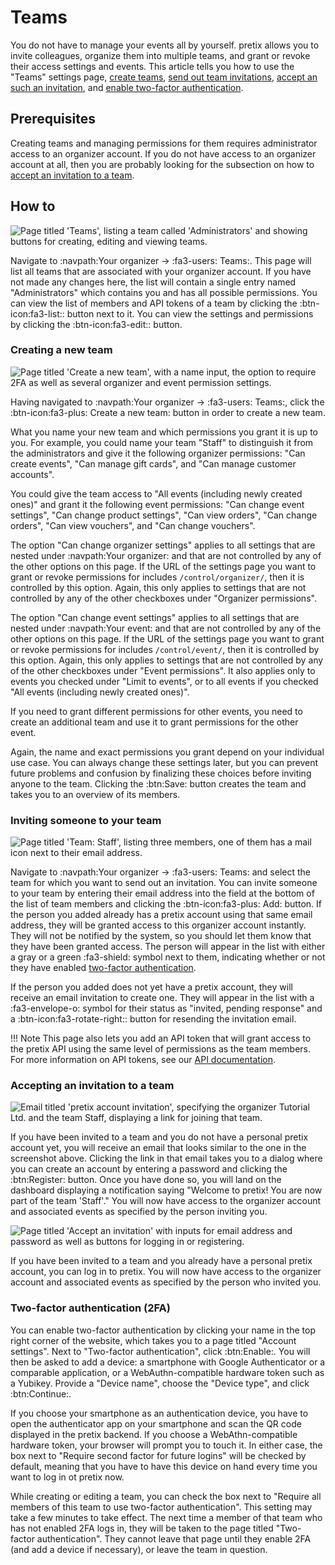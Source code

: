 # Teams

You do not have to manage your events all by yourself. 
pretix allows you to invite colleagues, organize them into multiple teams, and grant or revoke their access settings and events. 
This article tells you how to use the "Teams" settings page, [create teams](teams.md#creating-a-new-team), [send out team invitations](teams.md#inviting-someone-to-your-team), [accept an such an invitation](teams.md#accepting-an-invitation-to-a-team), and [enable two-factor authentication](teams.md#two-factor-authentication-2fa). 

## Prerequisites

Creating teams and managing permissions for them requires administrator access to an organizer account. 
If you do not have access to an organizer account at all, then you are probably looking for the subsection on how to [accept an invitation to a team](teams.md#accepting-an-invitation-to-a-team). 

## How to

![Page titled 'Teams', listing a team called 'Administrators' and showing buttons for creating, editing and viewing teams.](../assets/screens/teams/teams.png "Teams screenshot") 

Navigate to :navpath:Your organizer →  :fa3-users: Teams:. 
This page will list all teams that are associated with your organizer account. 
If you have not made any changes here, the list will contain a single entry named "Administrators" which contains you and has all possible permissions. 
You can view the list of members and API tokens of a team by clicking the :btn-icon:fa3-list:: button next to it. 
You can view the settings and permissions by clicking the :btn-icon:fa3-edit:: button. 

### Creating a new team

![Page titled 'Create a new team', with a name input, the option to require 2FA as well as several organizer and event permission settings.](../assets/screens/teams/create-team.png "Create a new team screenshot") 

Having navigated to :navpath:Your organizer → :fa3-users: Teams:, click the :btn-icon:fa3-plus: Create a new team: button in order to create a new team.

What you name your new team and which permissions you grant it is up to you. 
For example, you could name your team "Staff" to distinguish it from the administrators and give it the following organizer permissions: 
"Can create events", "Can manage gift cards", and "Can manage customer accounts". 

You could give the team access to "All events (including newly created ones)" and grant it the following event permissions: 
"Can change event settings", "Can change product settings", "Can view orders", "Can change orders", "Can view vouchers", and "Can change vouchers". 

The option "Can change organizer settings" applies to all settings that are nested under :navpath:Your organizer: and that are not controlled by any of the other options on this page. 
If the URL of the settings page you want to grant or revoke permissions for includes `/control/organizer/`, then it is controlled by this option. 
Again, this only applies to settings that are not controlled by any of the other checkboxes under "Organizer permissions". 

The option "Can change event settings" applies to all settings that are nested under :navpath:Your event: and that are not controlled by any of the other options on this page. 
If the URL of the settings page you want to grant or revoke permissions for includes `/control/event/`, then it is controlled by this option. 
Again, this only applies to settings that are not controlled by any of the other checkboxes under "Event permissions". 
It also applies only to events you checked under "Limit to events", or to all events if you checked "All events (including newly created ones)". 

If you need to grant different permissions for other events, you need to create an additional team and use it to grant permissions for the other event. 

Again, the name and exact permissions you grant depend on your individual use case. 
You can always change these settings later, but you can prevent future problems and confusion by finalizing these choices before inviting anyone to the team. 
Clicking the :btn:Save: button creates the team and takes you to an overview of its members. 

### Inviting someone to your team

![Page titled 'Team: Staff', listing three members, one of them has a mail icon next to their email address.](../assets/screens/teams/team-invite.png "Team: Staff screenshot") 

Navigate to :navpath:Your organizer → :fa3-users: Teams: and select the team for which you want to send out an invitation. 
You can invite someone to your team by entering their email address into the field at the bottom of the list of team members and clicking the :btn-icon:fa3-plus: Add: button. 
If the person you added already has a pretix account using that same email address, they will be granted access to this organizer account instantly. 
They will not be notified by the system, so you should let them know that they have been granted access. 
The person will appear in the list with either a gray or a green :fa3-shield: symbol next to them, indicating whether or not they have enabled [two-factor authentication](teams.md#two-factor-authentication-2fa). 

If the person you added does not yet have a pretix account, they will receive an email invitation to create one. 
They will appear in the list with a :fa3-envelope-o: symbol for their status as "invited, pending response" and a :btn-icon:fa3-rotate-right:: button for resending the invitation email. 

!!! Note 
    This page also lets you add an API token that will grant access to the pretix API using the same level of permissions as the team members. 
    For more information on API tokens, see our [API documentation](https://docs.pretix.eu/en/latest/api/tokenauth.html). 

### Accepting an invitation to a team

![Email titled 'pretix account invitation', specifying the organizer Tutorial Ltd. and the team Staff, displaying a link for joining that team.](../assets/screens/teams/account-invitation.png "pretix account invitation screenshot") 

If you have been invited to a team and you do not have a personal pretix account yet, you will receive an email that looks similar to the one in the screenshot above. 
Clicking the link in that email takes you to a dialog where you can create an account by entering a password and clicking the :btn:Register: button. 
Once you have done so, you will land on the dashboard displaying a notification saying "Welcome to pretix! You are now part of the team 'Staff'." 
You will now have access to the organizer account and associated events as specified by the person inviting you. 

![Page titled 'Accept an invitation' with inputs for email address and password as well as buttons for logging in or registering.](../assets/screens/teams/accept-invitation.png "pretix accept an invitation screenshot") 

If you have been invited to a team and you already have a personal pretix account, you can log in to pretix. 
You will now have access to the organizer account and associated events as specified by the person who invited you. 

### Two-factor authentication (2FA) 

You can enable two-factor authentication by clicking your name in the top right corner of the website, which takes you to a page titled "Account settings". 
Next to "Two-factor authentication", click :btn:Enable:. 
You will then be asked to add a device: a smartphone with Google Authenticator or a comparable application, or a WebAuthn-compatible hardware token such as a Yubikey. 
Provide a "Device name", choose the "Device type", and click :btn:Continue:. 

If you choose your smartphone as an authentication device, you have to open the authenticator app on your smartphone and scan the QR code displayed in the pretix backend. 
If you choose a WebAthn-compatible hardware token, your browser will prompt you to touch it. 
In either case, the box next to "Require second factor for future logins" will be checked by default, meaning that you have to have this device on hand every time you want to log in ot pretix now. 

While creating or editing a team, you can check the box next to "Require all members of this team to use two-factor authentication". 
This setting may take a few minutes to take effect. 
The next time a member of that team who has not enabled 2FA logs in, they will be taken to the page titled "Two-factor authentication". 
They cannot leave that page until they enable 2FA (and add a device if necessary), or leave the team in question. 